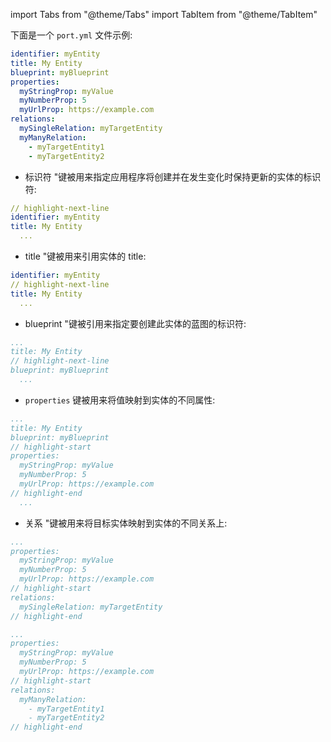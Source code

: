 import Tabs from "@theme/Tabs"
import TabItem from "@theme/TabItem"

下面是一个 `port.yml` 文件示例: 

```yaml showLineNumbers
identifier: myEntity
title: My Entity
blueprint: myBlueprint
properties:
  myStringProp: myValue
  myNumberProp: 5
  myUrlProp: https://example.com
relations:
  mySingleRelation: myTargetEntity
  myManyRelation:
    - myTargetEntity1
    - myTargetEntity2
```

* 标识符 "键被用来指定应用程序将创建并在发生变化时保持更新的实体的标识符: 

```yaml showLineNumbers
// highlight-next-line
identifier: myEntity
title: My Entity
  ...
```

* title "键被用来引用实体的 title: 

```yaml showLineNumbers
identifier: myEntity
// highlight-next-line
title: My Entity
  ...
```

* blueprint "键被引用来指定要创建此实体的蓝图的标识符: 

```yaml showLineNumbers
...
title: My Entity
// highlight-next-line
blueprint: myBlueprint
  ...
```

* `properties` 键被用来将值映射到实体的不同属性: 

```yaml showLineNumbers
...
title: My Entity
blueprint: myBlueprint
// highlight-start
properties:
  myStringProp: myValue
  myNumberProp: 5
  myUrlProp: https://example.com
// highlight-end
  ...
```

* 关系 "键被用来将目标实体映射到实体的不同关系上: 

<Tabs>

<TabItem value="single" label="Single relation">

```yaml showLineNumbers
...
properties:
  myStringProp: myValue
  myNumberProp: 5
  myUrlProp: https://example.com
// highlight-start
relations:
  mySingleRelation: myTargetEntity
// highlight-end
```

</TabItem>

<TabItem value="many" label="Many relation">

```yaml showLineNumbers
...
properties:
  myStringProp: myValue
  myNumberProp: 5
  myUrlProp: https://example.com
// highlight-start
relations:
  myManyRelation:
    - myTargetEntity1
    - myTargetEntity2
// highlight-end
```

</TabItem>

</Tabs>